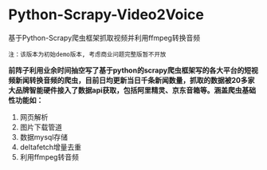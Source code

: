 # Python-Scrapy-Video2Voice
基于Python-Scrapy爬虫框架抓取视频并利用ffmpeg转换音频 

`注：该版本为初始demo版本, 考虑商业问题完整版暂不开放` 

**前阵子利用业余时间抽空写了基于python的scrapy爬虫框架写的各大平台的短视频新闻转换音频的爬虫，目前日均更新当日千条新闻数量，抓取的数据被20多家大品牌智能硬件接入了数据api获取，包括阿里精灵、京东音箱等。涵盖爬虫基础性功能如：**

1. 网页解析
2. 图片下载管道
3. 数据mysql存储
4. deltafetch增量去重
5. 利用ffmpeg转音频
